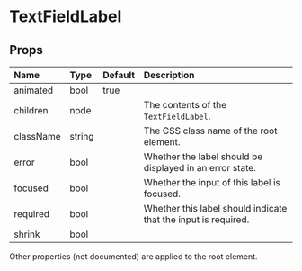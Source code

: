 TextFieldLabel
==============



Props
-----


| Name | Type | Default | Description |
|:-----|:-----|:-----|:-----|
| animated | bool | true |   |
| children | node |  |  The contents of the `TextFieldLabel`. |
| className | string |  |  The CSS class name of the root element. |
| error | bool |  |  Whether the label should be displayed in an error state. |
| focused | bool |  |  Whether the input of this label is focused. |
| required | bool |  |  Whether this label should indicate that the input is required. |
| shrink | bool |  |   |

Other properties (not documented) are applied to the root element.
